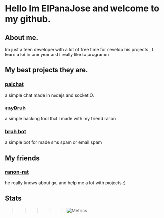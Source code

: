 # Hello Im ElPanaJose and welcome to my github.

## About me.

Im just a teen developer with a lot of free time for develop his projects , I learn a lot in one year and i really like to programm.

## My best projects they are.

<a href="https://chat-pai.herokuapp.com/"> <h3>paichat</h3> </a> a simple chat made in nodejs and socketIO.

<a href="https://github.com/ranon-rat/sayBruh"> <h3>sayBruh</h3> </a> a simple hacking tool that I made with my friend ranon
  
<a href="https://github.com/ELPanaJose/bruh-bot"><h3>bruh bot</h3></a> a simple bot for made sms spam or email spam

## My friends

<a href="https://github.com/ranon-rat"><h3>ranon-rat</h3></a> he really knows about go, and help me a lot with projects :)

## Stats
  
>>>>>  ![Metrics](https://metrics.lecoq.io/ELPanaJose?template=classic&languages=1&languages.colors=github&languages.threshold=0%25&config.timezone=America%2FBogota)

